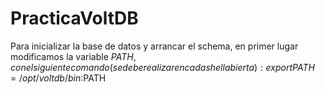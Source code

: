 # PracticaVoltDB

Para inicializar la base de datos y arrancar el schema, en primer lugar modificamos la variable $PATH, con el siguiente comando (se debe realizar en cada shell abierta):
export PATH=/opt/voltdb/bin:$PATH


